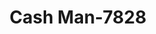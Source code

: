 ---
f_zip-code: 94520
f_state-code: CA
title: Cash Man-7828
f_phone: 925-682-6200
f_city-only: Concord
f_address: 1855 Willow Passage Road Concord
f_location-unique-id: '7828'
slug: cash-man-7828
updated-on: '2024-05-30T13:46:58.046Z'
created-on: '2024-05-30T13:36:59.803Z'
published-on: '2024-05-30T13:54:32.469Z'
f_city-state: cms/city/concord-ca.md
f_company: cms/company/cash-man.md
f_state: cms/state/california.md
layout: '[payday-loan].html'
tags: payday-loan
---